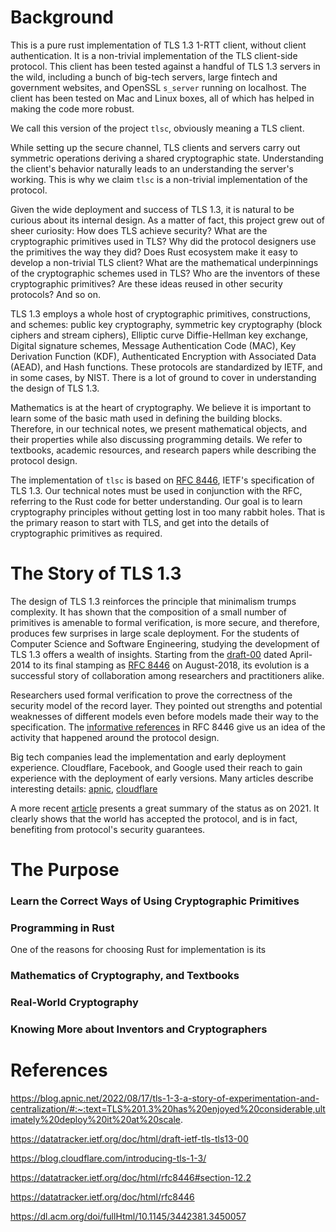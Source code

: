 # Background

This is a pure rust implementation of TLS 1.3 1-RTT client, without client authentication. It is a non-trivial implementation of the TLS client-side protocol. This client has been tested against a handful of TLS 1.3 servers in the wild, including a bunch of big-tech servers, large fintech and government websites, and OpenSSL `s_server` running on localhost. The client has been tested on Mac and Linux boxes, all of which has helped in making the code more robust.

We call this version of the project `tlsc`, obviously meaning a TLS client.

While setting up the secure channel, TLS clients and servers carry out symmetric operations deriving a shared cryptographic state. Understanding the client's behavior naturally leads to an understanding the server's working. This is why we claim `tlsc` is a non-trivial implementation of the protocol.


Given the wide deployment and success of TLS 1.3, it is natural to be curious about its internal design. As a matter of fact, this project grew out of sheer curiosity: How does TLS achieve security? What are the cryptographic primitives used in TLS? Why did the protocol designers use the primitives the way they did? Does Rust ecosystem make it easy to develop a non-trivial TLS client? What are the mathematical underpinnings of the cryptographic schemes used in TLS? Who are the inventors of these cryptographic primitives? Are these ideas reused in other security protocols? And so on.

TLS 1.3 employs a whole host of cryptographic primitives, constructions, and schemes: public key cryptography, symmetric key cryptography (block ciphers and stream ciphers), Elliptic curve Diffie-Hellman key exchange, Digital signature schemes, Message Authentication Code (MAC), Key Derivation Function (KDF), Authenticated Encryption with Associated Data (AEAD), and Hash functions. These protocols are standardized by IETF, and in some cases, by NIST. There is a lot of ground to cover in understanding the design of TLS 1.3.

Mathematics is at the heart of cryptography. We believe it is important to learn some of the basic math used in defining the building blocks. Therefore, in our technical notes, we present mathematical objects, and their properties while also discussing programming details. We refer to textbooks, academic resources, and research papers while describing the protocol design.

The implementation of `tlsc` is based on [RFC 8446](#rfc-8446), IETF's specification of TLS 1.3. Our technical notes must be used in conjunction with the RFC, referring to the Rust code for better understanding. Our goal is to learn cryptography principles without getting lost in too many rabbit holes. That is the primary reason to start with TLS, and get into the details of cryptographic primitives as required.


# The Story of TLS 1.3

The design of TLS 1.3 reinforces the principle that minimalism trumps complexity. It has shown that the composition of a small number of primitives is amenable to formal verification, is more secure, and therefore, produces few surprises in large scale deployment. For the students of Computer Science and Software Engineering, studying the development of TLS 1.3 offers a wealth of insights. Starting from the [draft-00](#draft-00) dated April-2014 to its final stamping as [RFC 8446](#rfc-8446) on August-2018, its evolution is a successful story of collaboration among researchers and practitioners alike.

Researchers used formal verification to prove the correctness of the security model of the record layer. They pointed out strengths and potential weaknesses of different models even before models made their way to the specification. The [informative references](#informative-refs) in RFC 8446 give us an idea of the activity that happened around the protocol design.

Big tech companies lead the implementation and early deployment experience. Cloudflare, Facebook, and Google used their reach to gain experience with the deployment of early versions. Many articles describe interesting details: [apnic](#apnic), [cloudflare](#cloudflare-2016)

A more recent [article](#acm-tls13) presents a great summary of the status as on 2021. It clearly shows that the world has accepted the protocol, and is in fact, benefiting from protocol's security guarantees.


# The Purpose

### Learn the Correct Ways of Using Cryptographic Primitives

### Programming in Rust
One of the reasons for choosing Rust for implementation is its

### Mathematics of Cryptography, and Textbooks

### Real-World Cryptography

### Knowing More about Inventors and Cryptographers




# References
<a id="apnic"></a>
https://blog.apnic.net/2022/08/17/tls-1-3-a-story-of-experimentation-and-centralization/#:~:text=TLS%201.3%20has%20enjoyed%20considerable,ultimately%20deploy%20it%20at%20scale.


<a id="draft-00"></a>
https://datatracker.ietf.org/doc/html/draft-ietf-tls-tls13-00


<a id="cloudflare-2016"></a>
https://blog.cloudflare.com/introducing-tls-1-3/


<a id="informative-refs"></a>
https://datatracker.ietf.org/doc/html/rfc8446#section-12.2


<a id="rfc-8446"></a>
https://datatracker.ietf.org/doc/html/rfc8446


<a id="acm-tls13"></a>
https://dl.acm.org/doi/fullHtml/10.1145/3442381.3450057